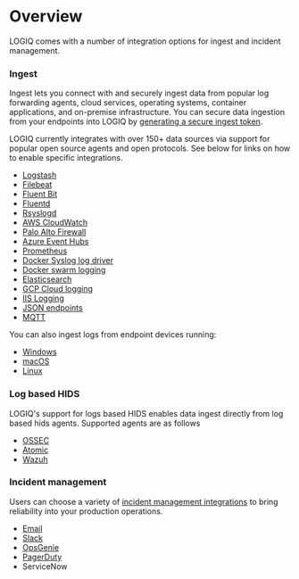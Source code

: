 # Overview

LOGIQ comes with a number of integration options for ingest and incident management.

### Ingest

Ingest lets you connect with and securely ingest data from popular log forwarding agents, cloud services, operating systems, container applications, and on-premise infrastructure. You can secure data ingestion from your endpoints into LOGIQ by [generating a secure ingest token](generating-a-secure-ingest-token.md). &#x20;

LOGIQ currently integrates with over 150+ data sources via support for popular open source agents and open protocols. See below for links on how to enable specific integrations.&#x20;

* [Logstash](../logstash.md)
* [Filebeat](../filebeat.md)
* [Fluent Bit](../fluent-bit/)
* [Fluentd](../fluentd.md)
* [Rsyslogd](../rsyslogd.md)
* [AWS CloudWatch](../aws/aws-cloudwatch-exporter.md)
* [Palo Alto Firewall](../palo-alto-firewall.md)
* [Azure Event Hubs](../azure-event-hubs.md)
* [Prometheus](../prometheus/)
* [Docker Syslog log driver](../docker-syslog-log-driver.md)
* [Docker swarm logging](../docker-swarm-logging.md)
* [Elasticsearch](../../data-sources/time-series-databases/elasticsearch-data-source.md)
* [GCP Cloud logging](../gcp-cloud-logging.md)
* [IIS Logging](../fluent-bit/iis-logs-on-windows.md)
* [JSON endpoints](../../data-sources/api/json-data-source.md)
* [MQTT](../mqtt.md)

You can also ingest logs from endpoint devices running:

* [Windows](../fluent-bit/#fluent-bit-for-windows)
* [macOS](https://github.com/logiqai/logiq-installation/tree/main/fluent-bit/macos)
* [Linux](https://github.com/logiqai/logiq-installation/tree/main/fluent-bit/linux)

### Log based HIDS

LOGIQ's support for logs based HIDS enables data ingest directly from log based hids agents. Supported agents are as follows

* [OSSEC](https://docs.logiq.ai/integrations/ossec-variants-ossec-wazuh-atomic)
* [Atomic](https://docs.logiq.ai/integrations/ossec-variants-ossec-wazuh-atomic)
* [Wazuh](https://docs.logiq.ai/integrations/ossec-variants-ossec-wazuh-atomic)

### Incident management

Users can choose a variety of [incident management integrations](https://docs.logiq.ai/integrations/alert-destinations) to bring reliability into your production operations.

* [Email](https://docs.logiq.ai/integrations/alert-destinations#email)
* [Slack](https://docs.logiq.ai/integrations/alert-destinations#slack)
* [OpsGenie](https://docs.logiq.ai/integrations/alert-destinations#opsgenie)
* [PagerDuty](https://docs.logiq.ai/integrations/alert-destinations#pagerduty)
* ServiceNow
